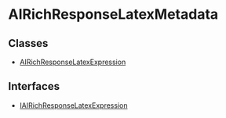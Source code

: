 # AIRichResponseLatexMetadata

## Classes

- [AIRichResponseLatexExpression](classes/AIRichResponseLatexExpression.md)

## Interfaces

- [IAIRichResponseLatexExpression](interfaces/IAIRichResponseLatexExpression.md)
